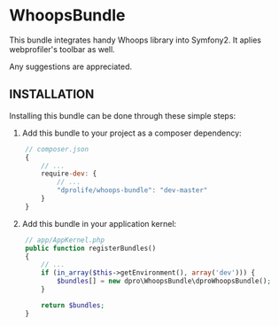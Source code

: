 WhoopsBundle
============
This bundle integrates handy Whoops library into Symfony2. It aplies webprofiler's toolbar as well.

Any suggestions are appreciated.

INSTALLATION
-----------
Installing this bundle can be done through these simple steps:

1. Add this bundle to your project as a composer dependency:
```javascript
    // composer.json
    {
        // ...
        require-dev: {
            // ...
            "dprolife/whoops-bundle": "dev-master"
        }
    }
```

2. Add this bundle in your application kernel:
```php
    // app/AppKernel.php
    public function registerBundles()
    {
        // ...
        if (in_array($this->getEnvironment(), array('dev'))) {
            $bundles[] = new dpro\WhoopsBundle\dproWhoopsBundle();
        }

        return $bundles;
    }
```
